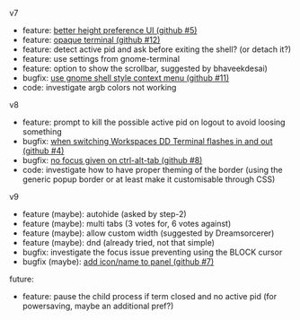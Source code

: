 v7
- feature: [better height preference UI (github #5)](https://github.com/zzrough/gs-extensions-drop-down-terminal/issues/5)
- feature: [opaque terminal (github #12)](https://github.com/zzrough/gs-extensions-drop-down-terminal/issues/12)
- feature: detect active pid and ask before exiting the shell? (or detach it?)
- feature: use settings from gnome-terminal
- feature: option to show the scrollbar, suggested by bhaveekdesai)
- bugfix: [use gnome shell style context menu (github #11)](https://github.com/zzrough/gs-extensions-drop-down-terminal/issues/11)
- code: investigate argb colors not working

v8
- feature: prompt to kill the possible active pid on logout to avoid loosing something
- bugfix: [when switching Workspaces DD Terminal flashes in and out (github #4)](https://github.com/zzrough/gs-extensions-drop-down-terminal/issues/4)
- bugfix: [no focus given on ctrl-alt-tab (github #8)](https://github.com/zzrough/gs-extensions-drop-down-terminal/issues/8)
- code: investigate how to have proper theming of the border (using the generic popup border or at least make it customisable through CSS)

v9
- feature (maybe): autohide (asked by step-2)
- feature (maybe): multi tabs (3 votes for, 6 votes against)
- feature (maybe): allow custom width (suggested by Dreamsorcerer)
- feature (maybe): dnd (already tried, not that simple)
- bugfix: investigate the focus issue preventing using the BLOCK cursor
- bugfix (maybe): [add icon/name to panel (github #7)](https://github.com/zzrough/gs-extensions-drop-down-terminal/issues/7)

future:
- feature: pause the child process if term closed and no active pid (for powersaving, maybe an additional pref?)
